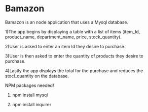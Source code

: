 # Bamazon

Bamazon is an node application that uses a Mysql database.

  1)The app begins by displaying a table with a list of items (item_Id, product_name, department_name, price, stock_quantity).
  
  2)User is asked to enter an item Id they desire to purchase.
  
  3)User is then asked to enter the quantity of products they desire to purchase.
  
  4)Lastly the app displays the total for the purchase and reduces the stocl_quantity on the database.
  
  
 NPM packages needed!
  
  1) npm install mysql
  
  2) npm install inquirer
